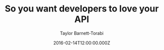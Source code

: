 ---
title: "So you want developers to love your API"
date: 2016-02-14T12:00:00.000Z
author: Taylor Barnett-Torabi
summary: "From a talk I gave at API Strategy and Practice Conference"
tags:
  - post
remoteURL: https://medium.com/keen-io/so-you-want-developers-to-love-your-api-ca73a7c41247
remoteBaseURL: medium.com
---